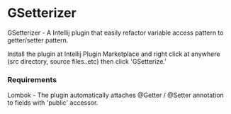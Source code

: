 # GSetterizer

GSetterizer - A Intellij plugin that easily refactor variable access pattern to getter/setter pattern.

Install the plugin at Intellij Plugin Marketplace and right click at anywhere (src directory, source files..etc) then
click 'GSetterize.'

### Requirements

Lombok - The plugin automatically attaches @Getter / @Setter annotation to fields with 'public' accessor.
